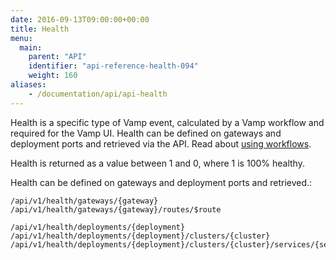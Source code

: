 ```yaml
---
date: 2016-09-13T09:00:00+00:00
title: Health
menu:
  main:
    parent: "API"
    identifier: "api-reference-health-094"
    weight: 160
aliases:
    - /documentation/api/api-health
---
```

Health is a specific type of Vamp event, calculated by a Vamp workflow and required for the Vamp UI. Health can be defined on gateways and deployment ports and retrieved via the API. Read about [using workflows](documentation/using-vamp/workflows/).  

Health is returned as a value between 1 and 0, where 1 is 100% healthy.

Health can be defined on gateways and deployment ports and retrieved.:


```
/api/v1/health/gateways/{gateway}
/api/v1/health/gateways/{gateway}/routes/$route

/api/v1/health/deployments/{deployment}
/api/v1/health/deployments/{deployment}/clusters/{cluster}
/api/v1/health/deployments/{deployment}/clusters/{cluster}/services/{service}
```
